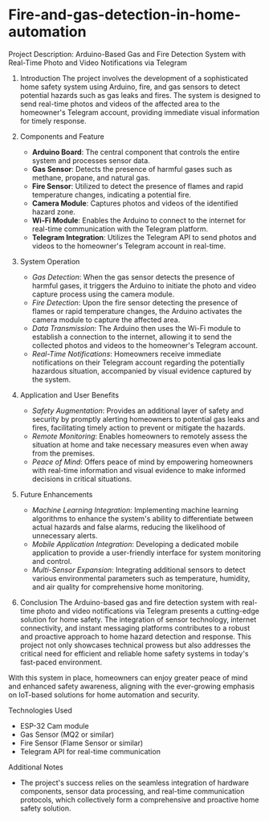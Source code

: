 # Fire-and-gas-detection-in-home-automation
 Project Description: Arduino-Based Gas and Fire Detection System with Real-Time Photo and Video Notifications via Telegram

1. Introduction
   The project involves the development of a sophisticated home safety system using Arduino, fire, and gas sensors to detect potential hazards such as gas leaks and fires. The system is designed to send real-time photos and videos of the affected area to the homeowner's Telegram account, providing immediate visual information for timely response.

2. Components and Feature
   - **Arduino Board**: The central component that controls the entire system and processes sensor data.
   - **Gas Sensor**: Detects the presence of harmful gases such as methane, propane, and natural gas.
   - **Fire Sensor**: Utilized to detect the presence of flames and rapid temperature changes, indicating a potential fire.
   - **Camera Module**: Captures photos and videos of the identified hazard zone.
   - **Wi-Fi Module**: Enables the Arduino to connect to the internet for real-time communication with the Telegram platform.
   - **Telegram Integration**: Utilizes the Telegram API to send photos and videos to the homeowner's Telegram account in real-time.

3. System Operation
   - *Gas Detection*: When the gas sensor detects the presence of harmful gases, it triggers the Arduino to initiate the photo and video capture process using the camera module.
   - *Fire Detection*: Upon the fire sensor detecting the presence of flames or rapid temperature changes, the Arduino activates the camera module to capture the affected area.
   - *Data Transmission*: The Arduino then uses the Wi-Fi module to establish a connection to the internet, allowing it to send the collected photos and videos to the homeowner's Telegram account.
   - *Real-Time Notifications*: Homeowners receive immediate notifications on their Telegram account regarding the potentially hazardous situation, accompanied by visual evidence captured by the system.

4. Application and User Benefits
   - *Safety Augmentation*: Provides an additional layer of safety and security by promptly alerting homeowners to potential gas leaks and fires, facilitating timely action to prevent or mitigate the hazards.
   - *Remote Monitoring*: Enables homeowners to remotely assess the situation at home and take necessary measures even when away from the premises.
   - *Peace of Mind*: Offers peace of mind by empowering homeowners with real-time information and visual evidence to make informed decisions in critical situations.

5. Future Enhancements
   - *Machine Learning Integration*: Implementing machine learning algorithms to enhance the system's ability to differentiate between actual hazards and false alarms, reducing the likelihood of unnecessary alerts.
   - *Mobile Application Integration*: Developing a dedicated mobile application to provide a user-friendly interface for system monitoring and control.
   - *Multi-Sensor Expansion*: Integrating additional sensors to detect various environmental parameters such as temperature, humidity, and air quality for comprehensive home monitoring.

6. Conclusion
   The Arduino-based gas and fire detection system with real-time photo and video notifications via Telegram presents a cutting-edge solution for home safety. The integration of sensor technology, internet connectivity, and instant messaging platforms contributes to a robust and proactive approach to home hazard detection and response. This project not only showcases technical prowess but also addresses the critical need for efficient and reliable home safety systems in today's fast-paced environment.

With this system in place, homeowners can enjoy greater peace of mind and enhanced safety awareness, aligning with the ever-growing emphasis on IoT-based solutions for home automation and security.

 Technologies Used
- ESP-32 Cam module
- Gas Sensor (MQ2 or similar)
- Fire Sensor (Flame Sensor or similar)
- Telegram API for real-time communication

Additional Notes
- The project's success relies on the seamless integration of hardware components, sensor data processing, and real-time communication protocols, which collectively form a comprehensive and proactive home safety solution.  
